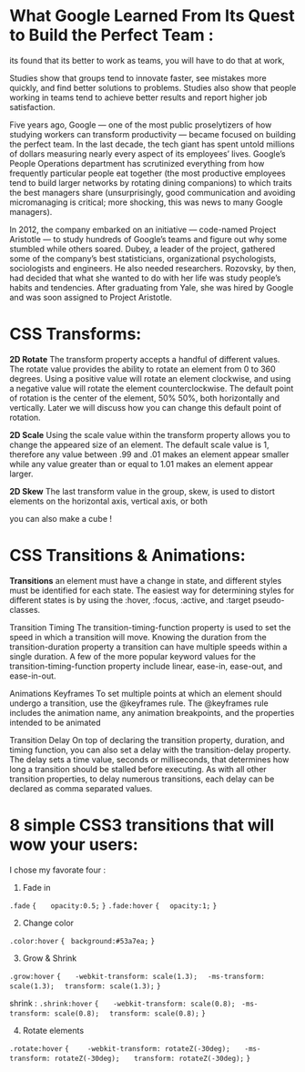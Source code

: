 # What Google Learned From Its Quest to Build the Perfect Team :
its found that its better to work as teams, you will have to do that at work,

Studies show that groups tend to innovate faster, see mistakes more quickly, and find better solutions to problems. Studies also show that people working in teams tend to achieve better results and report higher job satisfaction.

Five years ago, Google — one of the most public proselytizers of how studying workers can transform productivity — became focused on building the perfect team. In the last decade, the tech giant has spent untold millions of dollars measuring nearly every aspect of its employees’ lives. Google’s People Operations department has scrutinized everything from how frequently particular people eat together (the most productive employees tend to build larger networks by rotating dining companions) to which traits the best managers share (unsurprisingly, good communication and avoiding micromanaging is critical; more shocking, this was news to many Google managers).

In 2012, the company embarked on an initiative — code-named Project Aristotle — to study hundreds of Google’s teams and figure out why some stumbled while others soared. Dubey, a leader of the project, gathered some of the company’s best statisticians, organizational psychologists, sociologists and engineers. He also needed researchers. Rozovsky, by then, had decided that what she wanted to do with her life was study people’s habits and tendencies. After graduating from Yale, she was hired by Google and was soon assigned to Project Aristotle.


# CSS Transforms:

**2D Rotate**
The transform property accepts a handful of different values. The rotate value provides the ability to rotate an element from 0 to 360 degrees. Using a positive value will rotate an element clockwise, and using a negative value will rotate the element counterclockwise. The default point of rotation is the center of the element, 50% 50%, both horizontally and vertically. Later we will discuss how you can change this default point of rotation.

**2D Scale**
Using the scale value within the transform property allows you to change the appeared size of an element. The default scale value is 1, therefore any value between .99 and .01 makes an element appear smaller while any value greater than or equal to 1.01 makes an element appear larger.


**2D Skew**
The last transform value in the group, skew, is used to distort elements on the horizontal axis, vertical axis, or both


you can also make a cube !

# CSS Transitions & Animations:


**Transitions**
an element must have a change in state, and different styles must be identified for each state. The easiest way for determining styles for different states is by using the :hover, :focus, :active, and :target pseudo-classes.



Transition Timing
The transition-timing-function property is used to set the speed in which a transition will move. Knowing the duration from the transition-duration property a transition can have multiple speeds within a single duration. A few of the more popular keyword values for the transition-timing-function property include linear, ease-in, ease-out, and ease-in-out.

Animations Keyframes
To set multiple points at which an element should undergo a transition, use the @keyframes rule. The @keyframes rule includes the animation name, any animation breakpoints, and the properties intended to be animated

Transition Delay
On top of declaring the transition property, duration, and timing function, you can also set a delay with the transition-delay property. The delay sets a time value, seconds or milliseconds, that determines how long a transition should be stalled before executing. As with all other transition properties, to delay numerous transitions, each delay can be declared as comma separated values.


# 8 simple CSS3 transitions that will wow your users:
 I chose my favorate four :
1. Fade in


```.fade```
```{```
     ```   opacity:0.5;```
```}```
```.fade:hover```
```{```
      ```  opacity:1;```
```}```


2. Change color


```.color:hover```
```{```
       ``` background:#53a7ea;```
```}```

3. Grow & Shrink

```.grow:hover```
```{```
     ```   -webkit-transform: scale(1.3);```
      ```  -ms-transform: scale(1.3);```
      ```  transform: scale(1.3);```
```}```

shrink :
```.shrink:hover```
```{```
     ```   -webkit-transform: scale(0.8);```
       ``` -ms-transform: scale(0.8);```
      ```  transform: scale(0.8);```
```}```


4. Rotate elements


```.rotate:hover```
```{```
    ```    -webkit-transform: rotateZ(-30deg);```
     ```   -ms-transform: rotateZ(-30deg);```
     ```   transform: rotateZ(-30deg);```
```}```






